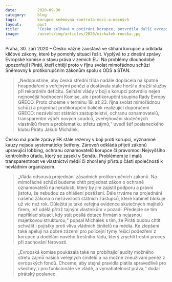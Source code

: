 ```yaml
---
date:         2020-09-30
category:     blog
tags:         korupce sněmovna kontrola-moci-a-mocných
layout:       post
title:        "Česko selhává v potírání korupce, potvrdila další evropská studie. Piráti svolávají mimořádnou schůzi k protikorupčním zákonům"
image:        /assets/img/articles/2020/michalek-rouska.jpg
---
```




Praha, 30. září 2020 – Česko vážně zaostává ve stíhání korupce a odkládá klíčové zákony, které by pomohly situaci řešit. Vyplývá to z dnešní zprávy Evropské komise o stavu práva v zemích EU. Na problémy dlouhodobě upozorňují i Piráti, kteří chtějí proto v říjnu svolat mimořádnou schůzi Sněmovny k protikorupčním zákonům spolu s ODS a STAN. 

> „Nedopustíme, aby česká střední třída nadále doplácela na špatné hospodaření s veřejnými penězi a dostávala stále horší a dražší služby při rekordním deficitu. Selhání vlády v boji s korupcí potvrdilo nejen nejnovější hodnocení Komise, ale i protikorupční skupina Rady Evropy GRECO. Proto chceme v termínu 19. až 23. října svolat mimořádnou schůzi a projednat protikorupční balíček realizující doporučení GRECO: nezávislost státních zastupitelství, ochranu oznamovatelů, transparentní výběr nových soudců, zveřejňování skutečných vlastníků firem a problematiku střetu zájmů,“ uvedl šéf poslaneckého klubu Pirátu Jakub Michálek. 

Česko má podle zprávy EK stále rezervy v boji proti korupci, významné kauzy nejsou systematicky šetřeny. Zároveň odkládá přijetí zákonů upravující lobbing, ochranu oznamovatelů korupce či pravomoci Nejvyššího kontrolního úřadu, který se zasekl v Senátu. Problémem je i malá transparentnost ve vlastnictví médií či zhoršený přístup části společnosti k nevládním organizacím.  

> „Vláda odsouvá projednání zásadních protikorupčních zákonů. Na mimořádné schůzi budeme chtít projednat zákon o ochraně oznamovatelů na nekalosti, který by jim zajistil podporu a právní jistotu, že nebudou za ohlášení postiženi. Dále trváme na projednání našeho zákona o nezávislosti státních zástupců, které kabinet blokuje už víc než rok. Důležitá je také veřejná evidence skutečných majitelů firem, jež udělá přítrž tajným vlastníkům v pozadí. Předejde se tím například situaci, kdy stát posílá dotace firmám s nejasnou majetkovou strukturou,“ popsal Michálek s tím, že Piráti budou chtít schválit i pojistky proti vlivu vládních činitelů na média. Ke zlepšení také apelují na dobré zázemí pro policejní týmy řešící podezření z korupce a dodělání nového trestního řádu, který zrychlí trestní proces při zachování férovosti.

> „Evropská komise poukázala také na probíhající audity možného střetu zájmů našich veřejných činitelů a na možné zneužívání peněz z evropských fondů. Chceme, aby stejná pravidla platila spravedlivě pro všechny, i pro funkcionáře ve vládě, a vymahatelnost práva,“ dodal pirátský poslanec.
